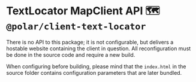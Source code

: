 # TextLocator MapClient API 🗺️ `@polar/client-text-locator`

There is no API to this package; it is not configurable, but delivers a hostable website containing the client in question. All reconfiguration must be done in the source code and require a new build.

When configuring before building, please mind that the `index.html` in the source folder contains configuration parameters that are later bundled.
